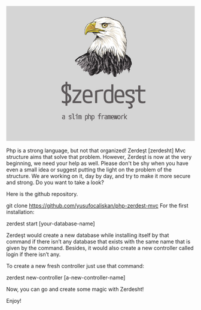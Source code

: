 ![Zerdest is a small php-based mvc framework](/framework/zerdest-logo.png)


Php is a strong language, but not that organized! Zerdeşt [zerdesht] Mvc structure aims that solve that problem. However, Zerdeşt is now at the very beginning, we need your help as well. Please don't be shy when you have even a small idea or suggest putting the light on the problem of the structure. We are working on it, day by day, and try to make it more secure and strong. Do you want to take a look?

Here is the github repository.

git clone https://github.com/yusufocaliskan/php-zerdest-mvc
For the first installation:

zerdest start [your-database-name]

Zerdeşt would create a new database while installing itself by that command if there isn’t any database that exists with the same name that is given by the command. Besides, it would also create a new controller called login if there isn’t any.

To create a new fresh controller just use that command: 

zerdest new-controller [a-new-controller-name]

Now, you can go and create some magic with Zerdesht!

Enjoy!

